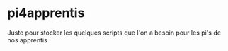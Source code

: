 # pi4apprentis
Juste pour stocker les quelques scripts que l'on a besoin pour les pi's de nos apprentis
